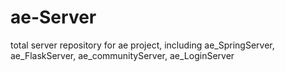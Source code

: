 # ae-Server
total server repository for ae project, including ae_SpringServer, ae_FlaskServer, ae_communityServer, ae_LoginServer 
